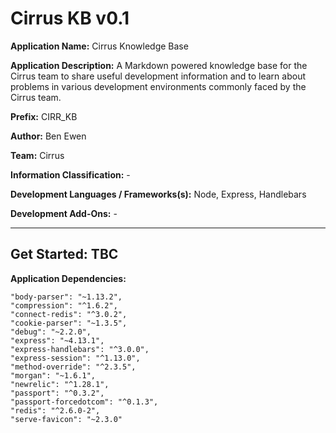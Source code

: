 # Cirrus KB v0.1

**Application Name:** Cirrus Knowledge Base

**Application Description:** A Markdown powered knowledge base for the Cirrus team to share useful development information and to learn about problems in various development environments commonly faced by the Cirrus team.

**Prefix:** CIRR_KB

**Author:** Ben Ewen

**Team:** Cirrus

**Information Classification:** -

**Development Languages / Frameworks(s):** Node, Express, Handlebars

**Development Add-Ons:** -

---

**Get Started:**
 TBC
---

**Application Dependencies:**

    "body-parser": "~1.13.2",
    "compression": "^1.6.2",
    "connect-redis": "^3.0.2",
    "cookie-parser": "~1.3.5",
    "debug": "~2.2.0",
    "express": "~4.13.1",
    "express-handlebars": "^3.0.0",
    "express-session": "^1.13.0",
    "method-override": "^2.3.5",
    "morgan": "~1.6.1",
    "newrelic": "^1.28.1",
    "passport": "^0.3.2",
    "passport-forcedotcom": "^0.1.3",
    "redis": "^2.6.0-2",
    "serve-favicon": "~2.3.0"
